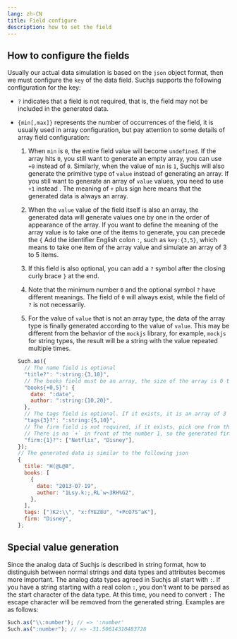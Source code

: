 ```yaml
---
lang: zh-CN
title: Field configure
description: how to set the field
---
```


## How to configure the fields

Usually our actual data simulation is based on the `json` object format, then we must configure the `key` of the data field. Suchjs supports the following configuration for the key:

- `?` indicates that a field is not required, that is, the field may not be included in the generated data.

- `{min[,max]}` represents the number of occurrences of the field, it is usually used in array configuration, but pay attention to some details of array field configuration:

  1. When `min` is `0`, the entire field value will become `undefined`. If the array hits `0`, you still want to generate an empty array, you can use `+0` instead of `0`. Similarly, when the value of `min` is `1`, Suchjs will also generate the primitive type of `value` instead of generating an array. If you still want to generate an array of `value` values, you need to use `+1` instead . The meaning of `+` plus sign here means that the generated data is always an array.

  2. When the `value` value of the field itself is also an array, the generated data will generate values ​​one by one in the order of appearance of the array. If you want to define the meaning of the array value is to take one of the items to generate, you can precede the `{` Add the identifier English colon `:`, such as `key:{3,5}`, which means to take one item of the array value and simulate an array of 3 to 5 items.

  3. If this field is also optional, you can add a `?` symbol after the closing curly brace `}` at the end.

  4. Note that the minimum number `0` and the optional symbol `?` have different meanings. The field of `0` will always exist, while the field of `?` is not necessarily.

  5. For the value of `value` that is not an array type, the data of the array type is finally generated according to the value of `value`. This may be different from the behavior of the `mockjs` library, for example, `mockjs` for string types, the result will be a string with the value repeated multiple times.

  ```javascript
  Such.as({
    // The name field is optional
    "title?": ":string:{3,10}",
    // The books field must be an array, the size of the array is 0 to 5
    "books{+0,5}": {
      date: ":date",
      author: ":string:{10,20}",
    },
    // The tags field is optional. If it exists, it is an array of 3 strings
    "tags{3}?": ":string:{5,10}",
    // The firm field is not required, if it exists, pick one from the array value
    // There is no `+` in front of the number 1, so the generated firm field data is a string
    "firm:{1}?": ["Netflix", "Disney"],
  });
  // The generated data is similar to the following json
  {
    title: "H(@L@8",
    books: [
      {
        date: "2013-07-19",
        author: "1Lsy.k:;,RL`w~3RH%G2",
      },
    ],
    tags: [")K2:\\", "x:fYEZ8U", "+PcO7S^aK"],
    firm: "Disney",
  };
  ```

## Special value generation

Since the analog data of Suchjs is described in string format, how to distinguish between normal strings and data types and attributes becomes more important. The analog data types agreed in Suchjs all start with `:`. If you have a string starting with a real colon `:`, you don’t want to be parsed as the start character of the data type. At this time, you need to convert `:` The escape character will be removed from the generated string. Examples are as follows:

```javascript
Such.as("\\:number"); // => ':number'
Such.as(":number"); // => -31.50614310483728
```
